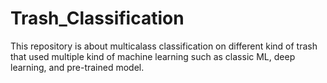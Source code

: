 # Trash_Classification
This repository is about multicalass classification on different kind of trash that used multiple kind of machine learning such as classic ML, deep learning, and pre-trained model.
